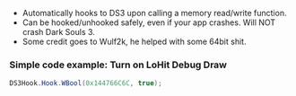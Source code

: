 * Automatically hooks to DS3 upon calling a memory read/write function.
* Can be hooked/unhooked safely, even if your app crashes. Will NOT crash Dark Souls 3.
* Some credit goes to Wulf2k, he helped with some 64bit shit.

### Simple code example: Turn on LoHit Debug Draw
```cs
DS3Hook.Hook.WBool(0x144766C6C, true);
```